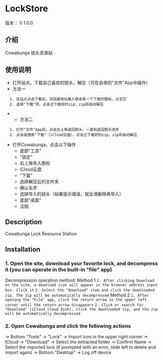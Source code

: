 # **LockStore**
版本： V 1.0.0

## 介绍
Cowabunga 锁头资源站

## 使用说明
- 打开站点，下载自己喜欢的锁头，解压（可在自带的"文件"App中操作）
- 方法一
```
  1. 在站点点击下载后，浏览器地址输入框会有一个下载的图标，点击它
  2. 选择"下载"项，点击已下载好的zip，zip将自动解压
```
- 
    - 方法二
```
  1. 打开"文件"App后，点击左上角返回箭头，一直到返回箭头消失
  2. 点击或搜索"下载"（iCloud云盘），点击已下载好的zip，zip将自动解压
```

- 打开Cowabunga，点击以下操作
    - 底部"工具"
    - "锁定"
    - 右上角导入图标
    - iCloud云盘
    - "下载" 
    - 选择解压后的文件夹 
    - 确认名字
    - 选择导入的锁头（如果提示错误，就左滑删除再导入）
    - 底部"桌面" 
    - 注销

## Description
Cowabunga Lock Resource Station

## Installation

### 1. Open the site, download your favorite lock, and decompress it (you can operate in the built-in "file" app)
Decompression operation method:
Method 1
``1. After clicking Download on the site, a download icon will appear in the browser address input box. Click it``
``2. Select the "Download" item and click the downloaded zip. The zip will be automatically decompressed``
Method 2
``1. After opening the "File" app, click the return arrow in the upper left corner until the return arrow disappears``
``2. Click or search for "Download" (iCloud cloud disk), click the downloaded zip, and the zip will be automatically decompressed``

### 2. Open Cowabunga and click the following actions
→ Bottom "Tools"
→ "Lock" 
→ Import icon in the upper right corner
→ ICloud
→ "Download" 
→ Select the extracted folder
→ Confirm Name
→ Select the imported lock (if prompted with an error, slide left to delete and import again)
→ Bottom "Desktop"
→ Log off device